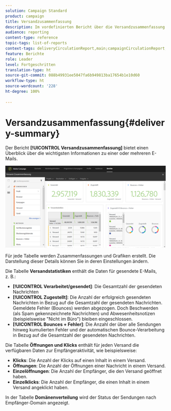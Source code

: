 ```yaml
---
solution: Campaign Standard
product: campaign
title: Versandzusammenfassung
description: Im vordefinierten Bericht über die Versandzusammenfassung finden Sie Ihre Versandstatistiken, wie etwa die Anzahl der gesendeten Nachrichten, Bounces und Öffnungen.
audience: reporting
content-type: reference
topic-tags: list-of-reports
context-tags: deliveryCirculationReport,main;campaignCirculationReport,main;programCirculationReport,main
feature: Berichte
role: Leader
level: Fortgeschritten
translation-type: ht
source-git-commit: 088b49931ee5047fa6b949813ba17654b1e10d60
workflow-type: ht
source-wordcount: '228'
ht-degree: 100%

---
```



# Versandzusammenfassung{#delivery-summary}

Der Bericht **[!UICONTROL Versandzusammenfassung]** bietet einen Überblick über die wichtigsten Informationen zu einer oder mehreren E-Mails.

![](assets/campaign_reports_1.png)

Für jede Tabelle werden Zusammenfassungen und Grafiken erstellt. Die Darstellung dieser Details können Sie in deren Einstellungen ändern.

Die Tabelle **Versandstatistiken** enthält die Daten für gesendete E-Mails, z. B.:

* **[!UICONTROL Verarbeitet/gesendet]**: Die Gesamtzahl der gesendeten Nachrichten
* **[!UICONTROL Zugestellt]**: Die Anzahl der erfolgreich gesendeten Nachrichten in Bezug auf die Gesamtzahl der gesendeten Nachrichten. Gemeldete Fehler (Bounces) werden abgezogen. Doch Beschwerden (als Spam gekennzeichnete Nachrichten) und Abwesenheitsnotizen (beispielsweise &quot;Nicht im Büro&quot;) bleiben eingeschlossen.
* **[!UICONTROL Bounces + Fehler]**: Die Anzahl der über alle Sendungen hinweg kumulierten Fehler und der automatischen Bounce-Verarbeitung in Bezug auf die Gesamtzahl der gesendeten Nachrichten.

Die Tabelle **Öffnungen und Klicks** enthält für jeden Versand die verfügbaren Daten zur Empfängeraktivität, wie beispielsweise:

* **Klicks**: Die Anzahl der Klicks auf einen Inhalt in einem Versand.
* **Öffnungen**: Die Anzahl der Öffnungen einer Nachricht in einem Versand.
* **Einzelöffnungen**: Die Anzahl der Empfänger, die den Versand geöffnet haben.
* **Einzelklicks**: Die Anzahl der Empfänger, die einen Inhalt in einem Versand angeklickt haben.

In der Tabelle **Domänenverteilung** wird der Status der Sendungen nach Empfänger-Domain angezeigt.
